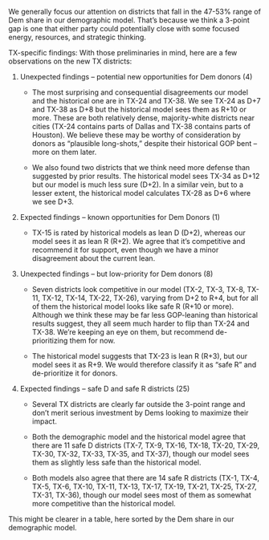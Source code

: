 We generally focus our attention on districts that fall in the 47-53% range of Dem share
in our demographic model. That’s because we think a 3-point gap is one
that either party could potentially close with some focused energy,
resources, and strategic thinking.

TX-specific findings: With those preliminaries in mind,
here are a few observations on the new TX districts:

1. Unexpected findings – potential new opportunities for Dem donors (4)

    - The most surprising and consequential disagreements our model and the historical one are in TX-24 and TX-38.
   We see TX-24 as D+7 and TX-38 as D+8 but the historical model sees them as R+10 or more.
   These are both relatively dense, majority-white districts near cities (TX-24 contains parts of
   Dallas and TX-38 contains parts of Houston). We believe these may be worthy of consideration by donors
   as “plausible long-shots,” despite their historical GOP bent – more on them later.

   - We also found two districts that we think need more defense than suggested by prior results.
   The historical model sees TX-34 as D+12 but our model is much less sure (D+2).
   In a similar vein, but to a lesser extent, the historical model calculates TX-28 as D+6 where we see D+3.

2. Expected findings – known opportunities for Dem Donors (1)

    - TX-15 is rated by historical models as lean D (D+2), whereas our model sees it as lean R (R+2).
   We agree that it’s competitive and recommend it for support,
   even though we have a minor disagreement about the current lean.

3. Unexpected findings – but low-priority for Dem donors (8)

    - Seven districts look competitive in our model (TX-2, TX-3, TX-8, TX-11, TX-12, TX-14, TX-22, TX-26),
    varying from D+2 to R+4, but for all of them the historical model looks like safe R (R+10 or more).
    Although we think these may be far less GOP-leaning than historical results suggest,
    they all seem much harder to flip than TX-24 and TX-38.
    We’re keeping an eye on them, but recommend de-prioritizing them for now.

    - The historical model suggests that TX-23 is lean R (R+3),
    but our model sees it as R+9.  We would therefore classify it as “safe R”
    and de-prioritize it for donors.

4. Expected findings – safe D and safe R districts (25)

    - Several TX districts are clearly far outside the 3-point range and don’t merit
    serious investment by Dems looking to maximize their impact.

    - Both the demographic model and the historical model agree that there are 11 safe D
    districts (TX-7, TX-9, TX-16, TX-18, TX-20, TX-29, TX-30, TX-32, TX-33,
    TX-35, and TX-37), though our model sees them as slightly less safe
    than the historical model.

    - Both models also agree that there are 14 safe R districts (TX-1, TX-4, TX-5, TX-6, TX-10,
    TX-11, TX-13, TX-17, TX-19, TX-21, TX-25, TX-27, TX-31, TX-36),
    though our model sees most of them as somewhat more competitive than the historical model.

This might be clearer in a table, here sorted by the Dem share in our demographic model.
